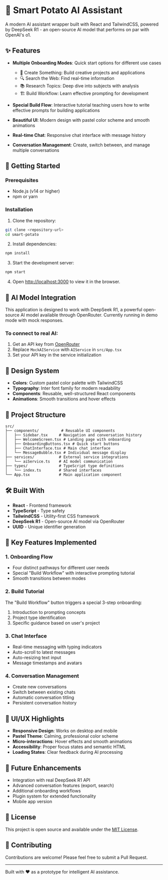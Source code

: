 # 🥔 Smart Potato AI Assistant

A modern AI assistant wrapper built with React and TailwindCSS, powered by DeepSeek R1 - an open-source AI model that performs on par with OpenAI's o1.

## ✨ Features

- **Multiple Onboarding Modes**: Quick start options for different use cases
  - 🎨 Create Something: Build creative projects and applications
  - 🔍 Search the Web: Find real-time information
  - 📚 Research Topics: Deep dive into subjects with analysis
  - 🏗️ Build Workflow: Learn effective prompting for development

- **Special Build Flow**: Interactive tutorial teaching users how to write effective prompts for building applications

- **Beautiful UI**: Modern design with pastel color scheme and smooth animations

- **Real-time Chat**: Responsive chat interface with message history

- **Conversation Management**: Create, switch between, and manage multiple conversations

## 🚀 Getting Started

### Prerequisites

- Node.js (v14 or higher)
- npm or yarn

### Installation

1. Clone the repository:
```bash
git clone <repository-url>
cd smart-potato
```

2. Install dependencies:
```bash
npm install
```

3. Start the development server:
```bash
npm start
```

4. Open [http://localhost:3000](http://localhost:3000) to view it in the browser.

## 🤖 AI Model Integration

This application is designed to work with DeepSeek R1, a powerful open-source AI model available through OpenRouter. Currently running in demo mode with mock responses.

### To connect to real AI:

1. Get an API key from [OpenRouter](https://openrouter.ai/)
2. Replace `MockAIService` with `AIService` in `src/App.tsx`
3. Set your API key in the service initialization

## 🎨 Design System

- **Colors**: Custom pastel color palette with TailwindCSS
- **Typography**: Inter font family for modern readability
- **Components**: Reusable, well-structured React components
- **Animations**: Smooth transitions and hover effects

## 📁 Project Structure

```
src/
├── components/          # Reusable UI components
│   ├── Sidebar.tsx     # Navigation and conversation history
│   ├── WelcomeScreen.tsx # Landing page with onboarding
│   ├── OnboardingButtons.tsx # Quick start buttons
│   ├── ChatInterface.tsx # Main chat interface
│   └── MessageBubble.tsx # Individual message display
├── services/           # External service integrations
│   └── aiService.ts    # AI model communication
├── types/              # TypeScript type definitions
│   └── index.ts        # Shared interfaces
└── App.tsx             # Main application component
```

## 🛠️ Built With

- **React** - Frontend framework
- **TypeScript** - Type safety
- **TailwindCSS** - Utility-first CSS framework
- **DeepSeek R1** - Open-source AI model via OpenRouter
- **UUID** - Unique identifier generation

## 🎯 Key Features Implemented

### 1. Onboarding Flow
- Four distinct pathways for different user needs
- Special "Build Workflow" with interactive prompting tutorial
- Smooth transitions between modes

### 2. Build Tutorial
The "Build Workflow" button triggers a special 3-step onboarding:
1. Introduction to prompting concepts
2. Project type identification
3. Specific guidance based on user's project

### 3. Chat Interface
- Real-time messaging with typing indicators
- Auto-scroll to latest messages
- Auto-resizing text input
- Message timestamps and avatars

### 4. Conversation Management
- Create new conversations
- Switch between existing chats
- Automatic conversation titling
- Persistent conversation history

## 🎨 UI/UX Highlights

- **Responsive Design**: Works on desktop and mobile
- **Pastel Theme**: Calming, professional color scheme
- **Micro-interactions**: Hover effects and smooth animations
- **Accessibility**: Proper focus states and semantic HTML
- **Loading States**: Clear feedback during AI processing

## 🚀 Future Enhancements

- Integration with real DeepSeek R1 API
- Advanced conversation features (export, search)
- Additional onboarding workflows
- Plugin system for extended functionality
- Mobile app version

## 📄 License

This project is open source and available under the [MIT License](LICENSE).

## 🤝 Contributing

Contributions are welcome! Please feel free to submit a Pull Request.

---

Built with ❤️ as a prototype for intelligent AI assistance.
